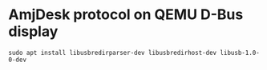 # AmjDesk protocol on QEMU D-Bus display

```
sudo apt install libusbredirparser-dev libusbredirhost-dev libusb-1.0-0-dev
```
